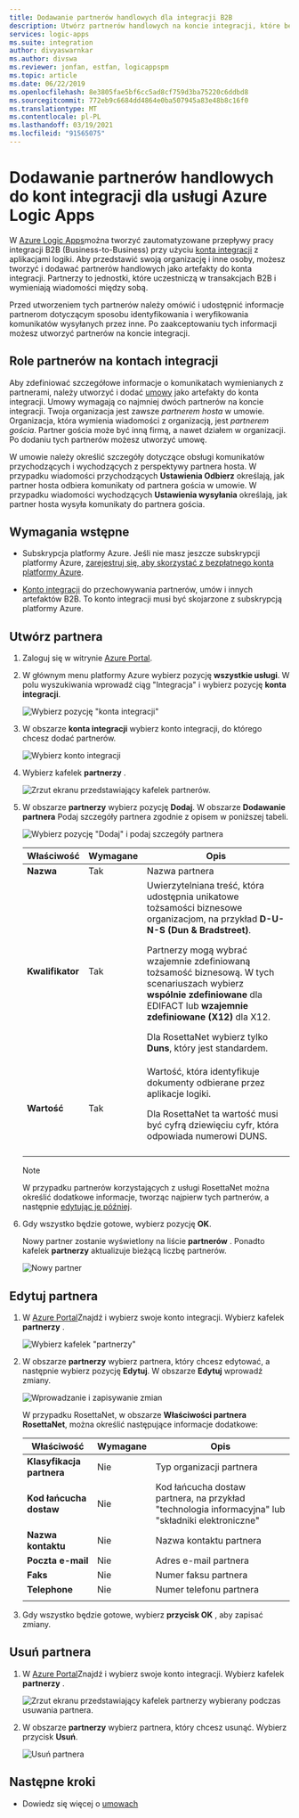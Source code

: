 ```yaml
---
title: Dodawanie partnerów handlowych dla integracji B2B
description: Utwórz partnerów handlowych na koncie integracji, które będą używane z usługą Azure Logic Apps
services: logic-apps
ms.suite: integration
author: divyaswarnkar
ms.author: divswa
ms.reviewer: jonfan, estfan, logicappspm
ms.topic: article
ms.date: 06/22/2019
ms.openlocfilehash: 8e3805fae5bf6cc5ad8cf759d3ba75220c6ddbd8
ms.sourcegitcommit: 772eb9c6684dd4864e0ba507945a83e48b8c16f0
ms.translationtype: MT
ms.contentlocale: pl-PL
ms.lasthandoff: 03/19/2021
ms.locfileid: "91565075"
---
```

# <a name="add-trading-partners-to-integration-accounts-for-azure-logic-apps"></a>Dodawanie partnerów handlowych do kont integracji dla usługi Azure Logic Apps

W [Azure Logic Apps](../logic-apps/logic-apps-overview.md)można tworzyć zautomatyzowane przepływy pracy integracji B2B (Business-to-Business) przy użyciu [konta integracji](../logic-apps/logic-apps-enterprise-integration-create-integration-account.md) z aplikacjami logiki. Aby przedstawić swoją organizację i inne osoby, możesz tworzyć i dodawać partnerów handlowych jako artefakty do konta integracji. Partnerzy to jednostki, które uczestniczą w transakcjach B2B i wymieniają wiadomości między sobą.

Przed utworzeniem tych partnerów należy omówić i udostępnić informacje partnerom dotyczącym sposobu identyfikowania i weryfikowania komunikatów wysyłanych przez inne. Po zaakceptowaniu tych informacji możesz utworzyć partnerów na koncie integracji.

## <a name="partner-roles-in-integration-accounts"></a>Role partnerów na kontach integracji

Aby zdefiniować szczegółowe informacje o komunikatach wymienianych z partnerami, należy utworzyć i dodać [umowy](../logic-apps/logic-apps-enterprise-integration-agreements.md) jako artefakty do konta integracji. Umowy wymagają co najmniej dwóch partnerów na koncie integracji. Twoja organizacja jest zawsze *partnerem hosta* w umowie. Organizacja, która wymienia wiadomości z organizacją, jest *partnerem gościa*. Partner gościa może być inną firmą, a nawet działem w organizacji. Po dodaniu tych partnerów możesz utworzyć umowę.

W umowie należy określić szczegóły dotyczące obsługi komunikatów przychodzących i wychodzących z perspektywy partnera hosta. W przypadku wiadomości przychodzących **Ustawienia Odbierz** określają, jak partner hosta odbiera komunikaty od partnera gościa w umowie. W przypadku wiadomości wychodzących **Ustawienia wysyłania** określają, jak partner hosta wysyła komunikaty do partnera gościa.

## <a name="prerequisites"></a>Wymagania wstępne

* Subskrypcja platformy Azure. Jeśli nie masz jeszcze subskrypcji platformy Azure, [zarejestruj się, aby skorzystać z bezpłatnego konta platformy Azure](https://azure.microsoft.com/free/).

* [Konto integracji](../logic-apps/logic-apps-enterprise-integration-create-integration-account.md) do przechowywania partnerów, umów i innych artefaktów B2B. To konto integracji musi być skojarzone z subskrypcją platformy Azure.

## <a name="create-partner"></a>Utwórz partnera

1. Zaloguj się w witrynie [Azure Portal](https://portal.azure.com).

1. W głównym menu platformy Azure wybierz pozycję **wszystkie usługi**. W polu wyszukiwania wprowadź ciąg "Integracja" i wybierz pozycję **konta integracji**.

   ![Wybierz pozycję "konta integracji"](./media/logic-apps-enterprise-integration-partners/find-integration-accounts.png)

1. W obszarze **konta integracji** wybierz konto integracji, do którego chcesz dodać partnerów.

   ![Wybierz konto integracji](./media/logic-apps-enterprise-integration-partners/select-integration-account.png)

1. Wybierz kafelek **partnerzy** .

   ![Zrzut ekranu przedstawiający kafelek partnerów.](./media/logic-apps-enterprise-integration-partners/choose-partners.png)

1. W obszarze **partnerzy** wybierz pozycję **Dodaj**. W obszarze **Dodawanie partnera** Podaj szczegóły partnera zgodnie z opisem w poniższej tabeli.

   ![Wybierz pozycję "Dodaj" i podaj szczegóły partnera](./media/logic-apps-enterprise-integration-partners/add-partners.png)

   | Właściwość | Wymagane | Opis |
   |----------|----------|-------------|
   | **Nazwa** | Tak | Nazwa partnera |
   | **Kwalifikator** | Tak | Uwierzytelniana treść, która udostępnia unikatowe tożsamości biznesowe organizacjom, na przykład **D-U-N-S (Dun & Bradstreet)**. <p>Partnerzy mogą wybrać wzajemnie zdefiniowaną tożsamość biznesową. W tych scenariuszach wybierz **wspólnie zdefiniowane** dla EDIFACT lub **wzajemnie zdefiniowane (X12)** dla X12. <p>Dla RosettaNet wybierz tylko **Duns**, który jest standardem. |
   | **Wartość** | Tak | Wartość, która identyfikuje dokumenty odbierane przez aplikacje logiki. <p>Dla RosettaNet ta wartość musi być cyfrą dziewięciu cyfr, która odpowiada numerowi DUNS. |
   ||||

   > [!NOTE]
   > W przypadku partnerów korzystających z usługi RosettaNet można określić dodatkowe informacje, tworząc najpierw tych partnerów, a następnie [edytując je później](#edit-partner).

1. Gdy wszystko będzie gotowe, wybierz pozycję **OK**.

   Nowy partner zostanie wyświetlony na liście **partnerów** . Ponadto kafelek **partnerzy** aktualizuje bieżącą liczbę partnerów.

   ![Nowy partner](./media/logic-apps-enterprise-integration-partners/new-partner.png)

<a name="edit-partner"></a>

## <a name="edit-partner"></a>Edytuj partnera

1. W [Azure Portal](https://portal.azure.com)Znajdź i wybierz swoje konto integracji.
Wybierz kafelek **partnerzy** .

   ![Wybierz kafelek "partnerzy"](./media/logic-apps-enterprise-integration-partners/edit.png)

1. W obszarze **partnerzy** wybierz partnera, który chcesz edytować, a następnie wybierz pozycję **Edytuj**. W obszarze **Edytuj** wprowadź zmiany.

   ![Wprowadzanie i zapisywanie zmian](./media/logic-apps-enterprise-integration-partners/edit-partner.png)

   W przypadku RosettaNet, w obszarze **Właściwości partnera RosettaNet**, można określić następujące informacje dodatkowe:

   | Właściwość | Wymagane | Opis |
   |----------|----------|-------------|
   | **Klasyfikacja partnera** | Nie | Typ organizacji partnera |
   | **Kod łańcucha dostaw** | Nie | Kod łańcucha dostaw partnera, na przykład "technologia informacyjna" lub "składniki elektroniczne" |
   | **Nazwa kontaktu** | Nie | Nazwa kontaktu partnera |
   | **Poczta e-mail** | Nie | Adres e-mail partnera |
   | **Faks** | Nie | Numer faksu partnera |
   | **Telephone** | Nie | Numer telefonu partnera |
   ||||

1. Gdy wszystko będzie gotowe, wybierz **przycisk OK** , aby zapisać zmiany.

## <a name="delete-partner"></a>Usuń partnera

1. W [Azure Portal](https://portal.azure.com)Znajdź i wybierz swoje konto integracji. Wybierz kafelek **partnerzy** .

   ![Zrzut ekranu przedstawiający kafelek partnerzy wybierany podczas usuwania partnera.](./media/logic-apps-enterprise-integration-partners/choose-partners-to-delete.png)

1. W obszarze **partnerzy** wybierz partnera, który chcesz usunąć. Wybierz przycisk **Usuń**.

   ![Usuń partnera](./media/logic-apps-enterprise-integration-partners/delete-partner.png)

## <a name="next-steps"></a>Następne kroki

* Dowiedz się więcej o [umowach](../logic-apps/logic-apps-enterprise-integration-agreements.md)